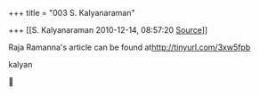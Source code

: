 +++
title = "003 S. Kalyanaraman"

+++
[[S. Kalyanaraman	2010-12-14, 08:57:20 [Source](https://groups.google.com/g/bvparishat/c/nQkEzxuYhBs)]]



Raja Ramanna's article can be found at<http://tinyurl.com/3xw5fpb>

  

kalyan  



